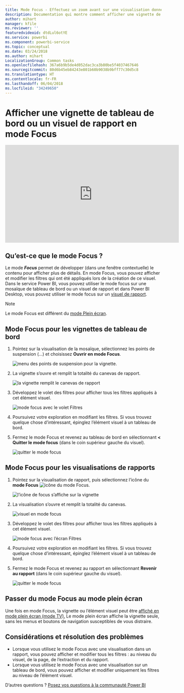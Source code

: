 ```yaml
---
title: Mode Focus - Effectuez un zoom avant sur une visualisation donnée pour obtenir plus de détails.
description: Documentation qui montre comment afficher une vignette de tableau de bord ou des visualisations de rapport Power BI en mode Focus, c’est-à-dire dans une nouvelle fenêtre.
author: mihart
manager: kfile
ms.reviewer: ''
featuredvideoid: dtdLul6otYE
ms.service: powerbi
ms.component: powerbi-service
ms.topic: conceptual
ms.date: 03/24/2018
ms.author: mihart
LocalizationGroup: Common tasks
ms.openlocfilehash: 367a6b9b5de4d052dac3ca3b80be5f4037467646
ms.sourcegitcommit: 80d6b45eb84243e801b60b9038b9bff77c30d5c8
ms.translationtype: HT
ms.contentlocale: fr-FR
ms.lasthandoff: 06/04/2018
ms.locfileid: "34249650"
---
```

# <a name="display-a-dashboard-tile-or-report-visual-in-focus-mode"></a>Afficher une vignette de tableau de bord ou un visuel de rapport en mode Focus

<iframe width="560" height="315" src="https://www.youtube.com/embed/dtdLul6otYE" frameborder="0" allowfullscreen></iframe>


## <a name="what-is-focus-mode"></a>Qu’est-ce que le mode Focus ?

Le mode ***Focus*** permet de développer (dans une fenêtre contextuelle) le contenu pour afficher plus de détails.  En mode Focus, vous pouvez afficher et modifier les filtres qui ont été appliqués lors de la création de ce visuel.  Dans le service Power BI, vous pouvez utiliser le mode focus sur une mosaïque de tableau de bord ou un visuel de rapport et dans Power BI Desktop, vous pouvez utiliser le mode focus sur un [visuel de rapport](desktop-report-view.md).

> [!NOTE]
> Le mode Focus est différent du [mode Plein écran](service-fullscreen-mode.md).
> 


## <a name="focus-mode-for-dashboard-tiles"></a>Mode Focus pour les vignettes de tableau de bord

1. Pointez sur la visualisation de la mosaïque, sélectionnez les points de suspension (...) et choisissez **Ouvrir en mode Focus**. 

    ![menu des points de suspension pour la vignette](media/service-focus-mode/power-bi-dashboard-focus-mode.png).

2. La vignette s’ouvre et remplit la totalité du canevas de rapport. 

   ![la vignette remplit le canevas de rapport](media/service-focus-mode/power-bi-tile-focus.png)

3. Développez le volet des filtres pour afficher tous les filtres appliqués à cet élément visuel.
   
   ![mode focus avec le volet Filtres](media/service-focus-mode/power-bi-focus-filters.png)

4. Poursuivez votre exploration en modifiant les filtres. Si vous trouvez quelque chose d’intéressant, épinglez l’élément visuel à un tableau de bord.

5. Fermez le mode Focus et revenez au tableau de bord en sélectionnant **< Quitter le mode focus** (dans le coin supérieur gauche du visuel).
   
    ![quitter le mode focus](media/service-focus-mode/power-bi-tile-exit-focus.png)    


## <a name="focus-mode-for-report-visualizations"></a>Mode Focus pour les visualisations de rapports

1. Pointez sur la visualisation de rapport, puis sélectionnez l’icône du **mode Focus** ![icône du mode Focus](media/service-focus-mode/pbi_popout.jpg).  
   
   ![l’icône de focus s’affiche sur la vignette](media/service-focus-mode/power-bi-hover-focus.png)
2. La visualisation s’ouvre et remplit la totalité du canevas. 

   ![visuel en mode focus](media/service-focus-mode/power-bi-display-focus-newer2.png)
3. Développez le volet des filtres pour afficher tous les filtres appliqués à cet élément visuel.
   
   ![mode focus avec l’écran Filtres](media/service-focus-mode/power-bi-display-focus-filters.png)
4. Poursuivez votre exploration en modifiant les filtres. Si vous trouvez quelque chose d’intéressant, épinglez l’élément visuel à un tableau de bord.   
5. Fermez le mode Focus et revenez au rapport en sélectionnant **Revenir au rapport** (dans le coin supérieur gauche du visuel). 
   
    ![quitter le mode focus](media/service-focus-mode/power-bi-exit-focus-report.png)  

## <a name="go-from-focus-mode-to-full-screen-mode"></a>Passer du mode Focus au mode plein écran
Une fois en mode Focus, la vignette ou l’élément visuel peut être [affiché en mode plein écran (mode TV).](service-fullscreen-mode.md) Le mode plein écran affiche la vignette seule, sans les menus et boutons de navigation susceptibles de vous distraire.

## <a name="considerations-and-troubleshooting"></a>Considérations et résolution des problèmes
* Lorsque vous utilisez le mode Focus avec une visualisation dans un rapport, vous pouvez afficher et modifier tous les filtres : au niveau du visuel, de la page, de l’extraction et du rapport.    
* Lorsque vous utilisez le mode Focus avec une visualisation sur un tableau de bord, vous pouvez afficher et modifier uniquement les filtres au niveau de l’élément visuel.

D’autres questions ? [Posez vos questions à la communauté Power BI](http://community.powerbi.com/)

